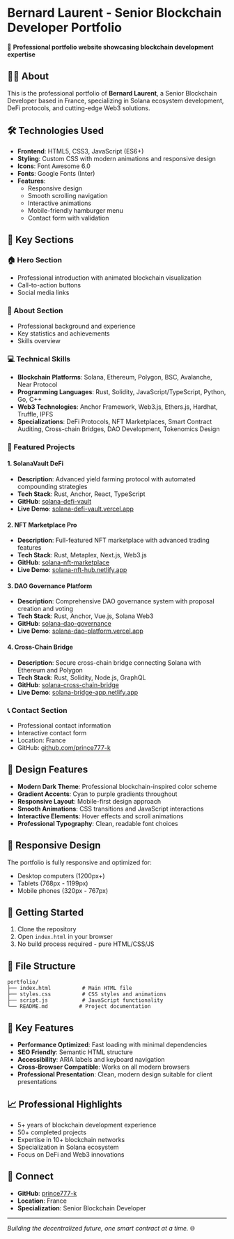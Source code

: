 # Bernard Laurent - Senior Blockchain Developer Portfolio

🚀 **Professional portfolio website showcasing blockchain development expertise**

## 👨‍💻 About

This is the professional portfolio of **Bernard Laurent**, a Senior Blockchain Developer based in France, specializing in Solana ecosystem development, DeFi protocols, and cutting-edge Web3 solutions.

## 🛠️ Technologies Used

- **Frontend**: HTML5, CSS3, JavaScript (ES6+)
- **Styling**: Custom CSS with modern animations and responsive design
- **Icons**: Font Awesome 6.0
- **Fonts**: Google Fonts (Inter)
- **Features**: 
  - Responsive design
  - Smooth scrolling navigation
  - Interactive animations
  - Mobile-friendly hamburger menu
  - Contact form with validation

## 🎯 Key Sections

### 🏠 Hero Section
- Professional introduction with animated blockchain visualization
- Call-to-action buttons
- Social media links

### 👤 About Section
- Professional background and experience
- Key statistics and achievements
- Skills overview

### 💻 Technical Skills
- **Blockchain Platforms**: Solana, Ethereum, Polygon, BSC, Avalanche, Near Protocol
- **Programming Languages**: Rust, Solidity, JavaScript/TypeScript, Python, Go, C++
- **Web3 Technologies**: Anchor Framework, Web3.js, Ethers.js, Hardhat, Truffle, IPFS
- **Specializations**: DeFi Protocols, NFT Marketplaces, Smart Contract Auditing, Cross-chain Bridges, DAO Development, Tokenomics Design

### 🚀 Featured Projects

#### 1. SolanaVault DeFi
- **Description**: Advanced yield farming protocol with automated compounding strategies
- **Tech Stack**: Rust, Anchor, React, TypeScript
- **GitHub**: [solana-defi-vault](https://github.com/prince777-k/solana-defi-vault)
- **Live Demo**: [solana-defi-vault.vercel.app](https://solana-defi-vault.vercel.app)

#### 2. NFT Marketplace Pro
- **Description**: Full-featured NFT marketplace with advanced trading features
- **Tech Stack**: Rust, Metaplex, Next.js, Web3.js
- **GitHub**: [solana-nft-marketplace](https://github.com/prince777-k/solana-nft-marketplace)
- **Live Demo**: [solana-nft-hub.netlify.app](https://solana-nft-hub.netlify.app)

#### 3. DAO Governance Platform
- **Description**: Comprehensive DAO governance system with proposal creation and voting
- **Tech Stack**: Rust, Anchor, Vue.js, Solana Web3
- **GitHub**: [solana-dao-governance](https://github.com/prince777-k/solana-dao-governance)
- **Live Demo**: [solana-dao-platform.vercel.app](https://solana-dao-platform.vercel.app)

#### 4. Cross-Chain Bridge
- **Description**: Secure cross-chain bridge connecting Solana with Ethereum and Polygon
- **Tech Stack**: Rust, Solidity, Node.js, GraphQL
- **GitHub**: [solana-cross-chain-bridge](https://github.com/prince777-k/solana-cross-chain-bridge)
- **Live Demo**: [solana-bridge-app.netlify.app](https://solana-bridge-app.netlify.app)

### 📞 Contact Section
- Professional contact information
- Interactive contact form
- Location: France
- GitHub: [github.com/prince777-k](https://github.com/prince777-k)

## 🎨 Design Features

- **Modern Dark Theme**: Professional blockchain-inspired color scheme
- **Gradient Accents**: Cyan to purple gradients throughout
- **Responsive Layout**: Mobile-first design approach
- **Smooth Animations**: CSS transitions and JavaScript interactions
- **Interactive Elements**: Hover effects and scroll animations
- **Professional Typography**: Clean, readable font choices

## 📱 Responsive Design

The portfolio is fully responsive and optimized for:
- Desktop computers (1200px+)
- Tablets (768px - 1199px)
- Mobile phones (320px - 767px)

## 🚀 Getting Started

1. Clone the repository
2. Open `index.html` in your browser
3. No build process required - pure HTML/CSS/JS

## 📄 File Structure

```
portfolio/
├── index.html          # Main HTML file
├── styles.css          # CSS styles and animations
├── script.js           # JavaScript functionality
└── README.md          # Project documentation
```

## 🌟 Key Features

- **Performance Optimized**: Fast loading with minimal dependencies
- **SEO Friendly**: Semantic HTML structure
- **Accessibility**: ARIA labels and keyboard navigation
- **Cross-Browser Compatible**: Works on all modern browsers
- **Professional Presentation**: Clean, modern design suitable for client presentations

## 📈 Professional Highlights

- 5+ years of blockchain development experience
- 50+ completed projects
- Expertise in 10+ blockchain networks
- Specialization in Solana ecosystem
- Focus on DeFi and Web3 innovations

## 🔗 Connect

- **GitHub**: [prince777-k](https://github.com/prince777-k)
- **Location**: France
- **Specialization**: Senior Blockchain Developer

---

*Building the decentralized future, one smart contract at a time.* 🌐

